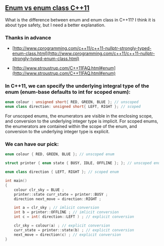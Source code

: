 ## [Enum vs enum class C++11](http://www.cplusplus.com/forum/general/147341/)
What is the difference between enum and enum class in C++11? I think it is about type safety, but I need a better explanation.

### Thanks in advance
* [http://www.cprogramming.com/c++11/c++11-nullptr-strongly-typed-enum-class.html](http://www.cprogramming.com/c++11/c++11-nullptr-strongly-typed-enum-class.html)

* [http://www.stroustrup.com/C++11FAQ.html#enum](http://www.stroustrup.com/C++11FAQ.html#enum)

### In C++11, we can specify the underlying integral type of the enum (enum-base defaults to int for scoped enum):
```cpp
enum colour : unsigned short{ RED, GREEN, BLUE }; // unscoped
enum class direction: unsigned short{ LEFT, RIGHT }; // scoped 
```
For unscoped enums, the enumerators are visible in the enclosing scope, and conversion to the underlying integer type is implicit.
For scoped enums, the enumerators are contained within the scope of the enum, and conversion to the underlying integer type is explicit.

### We can have our pick:
```cpp
enum colour { RED, GREEN, BLUE }; // unscoped enum

struct printer { enum state { BUSY, IDLE, OFFLINE }; }; // unscoped enum at class scope

enum class direction { LEFT, RIGHT }; // scoped enum

int main()
{
    colour clr_sky = BLUE ;
    printer::state curr_state = printer::BUSY ;
    direction next_move = direction::RIGHT ;

    int a = clr_sky ; // imlicit conversion
    int b = printer::OFFLINE ; // imlicit conversion
    int c = int( direction::LEFT ) ; // explicit conversion

    clr_sky = colour(a) ; // explicit conversion
    curr_state = printer::state(b) ; // explicit conversion
    next_move = direction(c) ; // explicit conversion
}
```
